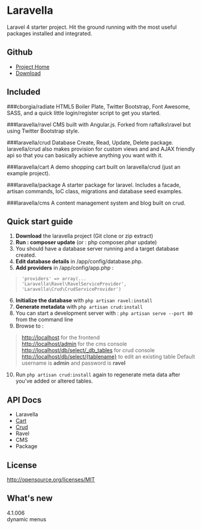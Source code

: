 Laravella 
==========

Laravel 4 starter project.  Hit the ground running with the most useful packages installed and integrated.

Github
-------------------
+ [Project Home](https://github.com/laravella/laravella)
+ [Download](https://github.com/laravella/laravella/archive/master.zip) 

Included
-------------------
###cborgia/radiate
HTML5 Boiler Plate, Twitter Bootstrap, Font Awesome, SASS, and a quick little login/register script to get you started.

###laravella/ravel
CMS built with Angular.js. Forked from raftalks\ravel but using Twitter Bootstrap style.

###laravella/crud
Database Create, Read, Update, Delete package.  laravella/crud also makes provision for custom views and and AJAX friendly api so that you can basically achieve anything you want with it.

###laravella/cart
A demo shopping cart built on laravella/crud (just an example project).

###laravella/package
A starter package for laravel. Includes a facade, artisan commands, IoC class, migrations and database seed examples.

###laravella/cms
A content management system and blog built on crud.

Quick start guide
-------------------
1. **Download** the laravella project (Git clone or zip extract)
2. **Run : composer update** (or : php composer.phar update)
3. You should have a database server running and a target database created.
4. **Edit database details** in /app/config/database.php.
5. **Add providers** in /app/config/app.php : 
> `'providers' => array(...` <br />
> `'Laravella\Ravel\RavelServiceProvider',` <br />
> `'Laravella\Crud\CrudServiceProvider')`
6. **Initialize the database** with `php artisan ravel:install`
7. **Generate metadata** with `php artisan crud:install`
8. You can start a development server with : `php artisan serve --port 80` from the command line
9. Browse to :
> <http://localhost> for the frontend <br />
> <http://localhost/admin> for the cms console <br />
> <http://localhost/db/select/_db_tables> for crud console 
> <http://localhost/db/select/{tablename}> to edit an existing table 
> Default username is **admin** and password is **ravel**

10. Run `php artisan crud:install` again to regenerate meta data after you've added or altered tables.

API Docs
-------------------
+ Laravella
+ [Cart](apidocs/cart/index.html)
+ [Crud](apidocs/crud/index.html)
+ Ravel
+ CMS
+ Package

License
-------------------
http://opensource.org/licenses/MIT

What's new
-------------------
4.1.006 <br />
dynamic menus